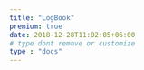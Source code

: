 ```yaml
---
title: "LogBook"
premium: true
date: 2018-12-28T11:02:05+06:00 
# type dont remove or customize
type : "docs"
---
```

